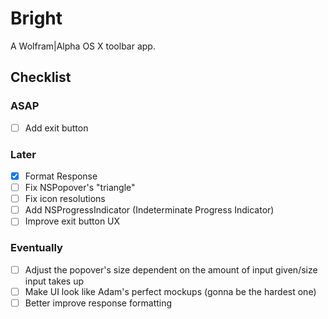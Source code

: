 # Bright
A Wolfram|Alpha OS X toolbar app.

## Checklist

### ASAP
- [ ] Add exit button

### Later
- [x] Format Response
- [ ] Fix NSPopover's "triangle"
- [ ] Fix icon resolutions
- [ ] Add NSProgressIndicator (Indeterminate Progress Indicator)
- [ ] Improve exit button UX

### Eventually
- [ ] Adjust the popover's size dependent on the amount of input given/size input takes up
- [ ] Make UI look like Adam's perfect mockups (gonna be the hardest one)
- [ ] Better improve response formatting
